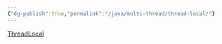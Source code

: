 ```yaml
---
{"dg-publish":true,"permalink":"/java/multi-thread/thread-local/"}
---
```


[ThreadLocal](https://mp.weixin.qq.com/s/LzkZXPtLW2dqPoz3kh3pBQ)


